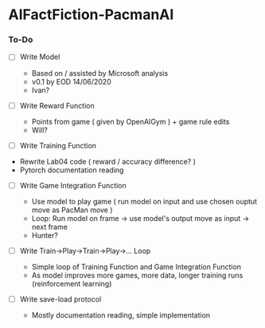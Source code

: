 # AIFactFiction-PacmanAI

### To-Do

- [ ] Write Model
  - Based on / assisted by Microsoft analysis  
  - v0.1 by EOD 14/06/2020
  - Ivan?
  
- [ ] Write Reward Function
  - Points from game ( given by OpenAIGym ) + game rule edits
  - Will?
  
- [ ] Write Training Function
 - Rewrite Lab04 code ( reward / accuracy difference? )
 - Pytorch documentation reading
  
- [ ] Write Game Integration Function
  - Use model to play game ( run model on input and use chosen ouptut move as PacMan move )
  - Loop: Run model on frame -> use model's output move as input -> next frame
  - Hunter?
  
- [ ] Write Train->Play->Train->Play->... Loop
  - Simple loop of Training Function and Game Integration Function
  - As model improves more games, more data, longer training runs (reinforcement learning)
  
- [ ] Write save-load protocol
  - Mostly documentation reading, simple implementation
